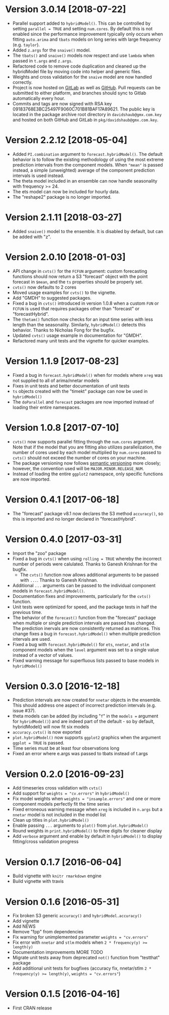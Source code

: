 # Version 3.0.14 [2018-07-22]
* Parallel support added to `hybridModel()`. This can be controlled by setting `parallel = TRUE` and setting `num.cores`. By default this is not enabled since the performance improvement typically only occurs when fitting `auto.arima` and `tbats` models on long series with large frequency (e.g. `taylor`).
* Added `z.args` for the `snaive()` model.
* The `tbats()` and `snaive()` models now respect and use `lambda` when passed in `t.args` and `z.args`.
* Refactored code to remove code duplication and cleaned up the hybridModel file by moving code into helper and generic files.
* Weights and cross validation for the `snaive` model are now handled correctly.
* Project is now hosted on [GitLab](https://gitlab.com/dashaub/forecastHybrid) as well as [GitHub](https://github.com/ellisp/forecastHybrid). Pull requests can be submitted to either platform, and branches should sync to Gitlab automatically every hour.
* Commits and tags are now signed with RSA key 09183768E3BC25497F9060C701B81BAF17A89621. The public key is located in the package archive root directory in `davidshaub@gmx.com.key` and hosted on both GitHub and GitLab in `pkg/davidshaub@gmx.com.key`.

# Version 2.2.12 [2018-05-04]
* Added `PI.combination` argument to `forecast.hybridModel()`. The default behavior is to follow the existing methodology of using the most extreme prediction intervals from the component models. When `"mean"` is passed instead, a simple (unweighted) average of the component prediction intervals is used instead.
* The theta model included in an ensemble can now handle seasonality with frequency >= 24.
* The ets model can now be included for hourly data.
* The "reshape2" package is no longer imported.

# Version 2.1.11 [2018-03-27]
* Added `snaive()` model to the ensemble. It is disabled by default, but can be added with "z".

# Version 2.0.10 [2018-01-03]
* API change in `cvts()` for the `FCFUN` argument: custom forecasting functions should now return a S3 "forecast" object with the point forecast in `$mean`, and the `ts` properties should be properly set.
* `cvts()` now defaults to 2 cores
* Moved usage examples for `cvts()` to the vignette.
* Add "GMDH" to suggested packages.
* Fixed a bug in `cvts()` introduced in version 1.0.8 when a custom `FUN` or `FCFUN` is used that requires packages other than "forecast" or "forecastHybrid".
* The `thetam()` function now checks for an input time series with less length than the seasonality. Similarly, `hybridModel()` detects this behavior. Thanks to Nicholas Fong for the bugfix.
* Updated `cvts()` usage example in documentation for "GMDH".
* Refactored many unit tests and the vignette for quicker examples.

# Version 1.1.9 [2017-08-23]
* Fixed a bug in `forecast.hybridModel()` when for models where `xreg` was not supplied to all of arima/nnetar models
* Fixes in unit tests and better documentation of unit tests
* `ts` objects created with the "timekt" package can now be used in `hybridModel()`
* The `doParallel` and `forecast` packages are now imported instead of loading their entire namespaces.

# Version 1.0.8 [2017-07-10]
* `cvts()` now supports parallel fitting through the `num.cores` argument.
Note that if the model that you are fitting also utilizes parallelization,
the number of cores used by each model multiplied by `num.cores` passed to
`cvts()` should not exceed the number of cores on your machine.
* The package versioning now follows [semantic versioning](http://semver.org/) more closely; however, the convention used will be `MAJOR.MINOR.RELEASE_NUM`.
* Instead of loading the entire `ggplot2` namespace, only specific functions are now imported.

# Version 0.4.1 [2017-06-18]
* The "forecast" package v8.1 now declares the S3 method `accuracy()`, so this is imported and no longer declared in "forecastHybrid".

# Version 0.4.0 [2017-03-31]
* Import the "zoo" package 
* Fixed a bug in `cvts()` when using `rolling = TRUE` whereby the incorrect number of periods were calulated. Thanks to Ganesh Krishnan for the bugfix.
  * The `cvts()` function now allows additional arguments to be passed with `...`. Thanks to Ganesh Krishnan.
* Additional `...` arguments can be passed to the individual component models in `forecast.hybridModel()`.
* Documentation fixes and improvements, particularly for the `cvts()` function.
* Unit tests were optimized for speed, and the package tests in half the previous time.
* The behavior of the `forecast()` function from the "forecast" package when multiple or single prediction intervals are passed has changed. The prediction inervals are now consistently returned as matrices. This change fixes a bug in `forecast.hybridModel()` when multiple prediction intervals are used.
* Fixed a bug with `forecast.hybridModel()` for `ets`, `nnetar`, and `stlm` component models when the `level` argument was set to a single value instead of a vector of values.
* Fixed warning message for superfluous lists passed to base models in `hybridModel()`

# Version 0.3.0 [2016-12-18]
* Prediction intervals are now created for `nnetar` objects in the ensemble. This should address one aspect of incorrect prediction intervals (e.g. issue #37).
* theta models can be added (by including "`f`" in the `models =` argument for `hybridModel()`) and are indeed part of the default - so by default, hybridModel() will now fit six models
* `accuracy.cvts()` is now exported
* `plot.hybridModel()` now supports `ggplot2` graphics when the argument `ggplot = TRUE` is passed.
* Time series must be at least four observations long
* Fixed an error where e.args was passed to tbats instead of t.args

# Version 0.2.0 [2016-09-23]
* Add timeseries cross validation with `cvts()`
* Add support for `weights = "cv.errors"` in `hybridModel()`
* Fix model weights when `weights = "insample.errors"` and one or more component models perfectly fit the time series
* Fixed erroneous warning message when `xreg` is included in `n.args` but a `nnetar` model is not included in the model list
* Clean up titles in `plot.hybridModel()`
* Enable passing `...` arguments to `plot()` from `plot.hybridModel()`
* Round weights in `print.hybridModel()` to three digits for cleaner display
* Add `verbose` argument and enable by default in `hybridModel()` to display fitting/cross validation progress

# Version 0.1.7 [2016-06-04]
* Build vignette with `knitr rmarkdown` engine
* Build vignette with travis

# Version 0.1.6 [2016-05-31]
* Fix broken S3 generic `accuracy()` and `hybridModel.accuracy()`
* Add vignette
* Add NEWS
* Remove "fpp" from dependencies
* Fix warning for unimplemented parameter `weights = "cv.errors"`
* Fix error with `nnetar` and `stlm` models when `2 * frequency(y) >= length(y)`
* Documentation improvements MORE TODO
* Migrate unit tests away from deprecated `not()` function from "testthat" package
* Add additional unit tests for bugfixes (accuracy fix, nnetar/stlm `2 * frequency(y) >= length(y)`, `weights = "cv.errors"`)

# Version 0.1.5 [2016-04-16]
* First CRAN release
